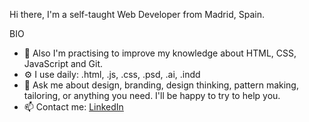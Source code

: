 Hi there,
I'm a self-taught Web Developer from Madrid, Spain.

BIO
- 🌱 Also I'm practising to improve my knowledge about HTML, CSS, JavaScript and Git.
- ⚙️ I use daily: .html, .js, .css, .psd, .ai, .indd
- 💬 Ask me about design, branding, design thinking, pattern making, tailoring, or anything you need. I'll be happy to try to help you.
- 📫 Contact me: [LinkedIn](https://www.linkedin.com/in/tamara-kadyear-saber/)

